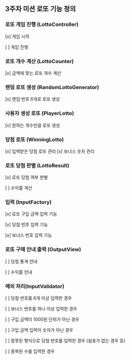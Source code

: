 ## 3주차 미션 로또 기능 정의

### 로또 게임 진행 (LottoController)
[x] 게임 시작

[ ] 게임 진행

### 로또 개수 계산 (LottoCounter)
[x] 금액에 맞는 로또 개수 계산

### 랜덤 로또 생성 (RandomLottoGenerator)
[x] 랜덤 번호 6개로 로또 생성

### 사용자 생성 로또 (PlayerLotto)
[x] 원하는 개수만큼 로또 생성

### 당첨 로또 (WinningLotto)
[x] 입력받은 당첨 로또 관리
[x] 보너스 숫자 관리

### 로또 당첨 판별 (LottoResult)
[x] 로또 당첨 여부 판별

[ ] 수익률 계산


### 입력 (InputFactory)

[x] 로또 구입 금액 입력 기능

[x] 당첨 번호 입력 기능

[x] 보너스 번호 입력 기능

### 로또 구매 안내 출력 (OutputView)

[ ] 당첨 통계 안내

[ ] 수익률 안내

### 예외 처리(InputValidator)
[ ] 당첨 번호를 6개 이상 입력한 경우 

[ ] 보너스 번호를 하나 이상 입력한 경우 

[ ] 구입 금액이 1000원 단위가 아닌 경우 

[ ] 구입 금액 입력이 숫자가 아닌 경우 

[ ] 잘못된 형식으로 당첨 번호를 입력한 경우 (쉼표가 없는 경우 등) 

[ ] 중복된 수를 입력한 경우


